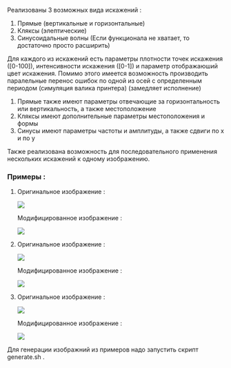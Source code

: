 Реализованы 3 возможных вида искажений : 
1. Прямые (вертикальные и горизонтальные)
2. Кляксы (элептические)
3. Синусоидальные волны 
(Если функционала не хватает, то достаточно просто расширить)

Для каждого из искажений есть параметры плотности точек искажения ([0-100]), интенсивности искажения ([0-1]) и параметр отображаюший цвет искажения. Помимо этого имеется возможность производить паралельные перенос ошибок по одной из осей с определенным периодом (симуляция валика принтера) (замедляет исполнение)

1. Прямые также имеют параметры отвечающие за горизонтальность или вертикальность, а также местоположение
2. Кляксы имеют дополнительные параметры местоположения и формы
3. Синусы имеют параметры частоты и амплитуды, а также сдвиги по x и по y

Также реализована возможность для последовательного применения нескольких искажений к одному изображению.

### Примеры : 
1. Оригинальное изображение :

   ![](example/imgs/first.jpg)

   Модифицированное изображение :

   ![](example/imgs_modified/first_m.jpg)

2. Оригинальное изображение :

   ![](example/imgs/first.jpg)

   Модифицированное изображение :

   ![](example/imgs_modified/second_m.jpg)

3. Оригинальное изображение :

   ![](example/imgs/third.jpg)

   Модифицированное изображение :

   ![](example/imgs_modified/third_m.jpg)


Для генерации изображний из примеров надо запустить скрипт generate.sh .